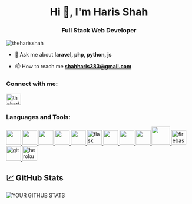 <h1 align="center">Hi 👋, I'm Haris Shah</h1>
<h3 align="center">Full Stack Web Developer</h3>

<p align="left"> <img src="https://komarev.com/ghpvc/?username=theharisshah&label=Profile%20views&color=0e75b6&style=flat" alt="theharisshah" /> </p>

- 💬 Ask me about **laravel, php, python, js**

- 📫 How to reach me **shahharis383@gmail.com**

<h3 align="left">Connect with me:</h3>
<p align="left">
<a href="https://linkedin.com/in/theharisshah" target="blank"><img align="center" src="https://cdn.jsdelivr.net/npm/simple-icons@3.0.1/icons/linkedin.svg" alt="theharisshah" height="30" width="40" /></a>
</p>


<h3 align="left">Languages and Tools:</h3>
<p align="left"> 
<a href="https://www.php.net" target="_blank"> 
 <img src="https://cdn.jsdelivr.net/gh/devicons/devicon/icons/php/php-original.svg" width="40" height="40"/>
</a>
<a href="https://www.python.org" target="_blank">
 <img src="https://cdn.jsdelivr.net/gh/devicons/devicon/icons/python/python-original.svg" width="40" height="40"/>
</a>
 <a href="https://developer.mozilla.org/en-US/docs/Web/JavaScript" target="_blank">
   <img src="https://cdn.jsdelivr.net/gh/devicons/devicon/icons/javascript/javascript-plain.svg" width="40" height="40"/>
 </a>
<a href="https://laravel.com/" target="_blank">
    <img src="https://cdn.jsdelivr.net/gh/devicons/devicon/icons/laravel/laravel-plain.svg" width="40" height="40"/> 
</a>
<a href="https://www.djangoproject.com" target="_blank"> 
  <img src="https://cdn.jsdelivr.net/gh/devicons/devicon/icons/django/django-plain-wordmark.svg" width="40" height="40"/>
</a> 
<a href="https://flask.palletsprojects.com/" target="_blank"> 
  <img src="https://www.vectorlogo.zone/logos/pocoo_flask/pocoo_flask-icon.svg" alt="flask" width="40" height="40"/> 
</a> 
<a href="https://www.mysql.com/" target="_blank"> 
     <img src="https://cdn.jsdelivr.net/gh/devicons/devicon/icons/mysql/mysql-original-wordmark.svg"  width="40" height="40"/>
</a> 
<a href="https://www.postgresql.org/" target="_blank"> 
  <img src="https://cdn.jsdelivr.net/gh/devicons/devicon/icons/postgresql/postgresql-original.svg" width="40" height="40"/>
</a>
<a href="https://www.nginx.com" target="_blank"> 
   <img src="https://cdn.jsdelivr.net/gh/devicons/devicon/icons/nginx/nginx-original.svg" width="40" height="40"/>
</a> 
 <a href="https://aws.amazon.com" target="_blank"><img src="https://cdn.jsdelivr.net/gh/devicons/devicon/icons/amazonwebservices/amazonwebservices-plain-wordmark.svg"  width="50" height="50"/>
</a>
<a href="https://firebase.google.com/" target="_blank"> 
 <img src="https://www.vectorlogo.zone/logos/firebase/firebase-icon.svg" alt="firebase" width="40" height="40"/>
</a> 

<a href="https://git-scm.com/" target="_blank">
 <img src="https://www.vectorlogo.zone/logos/git-scm/git-scm-icon.svg" alt="git" width="40" height="40"/>
</a> 
<a href="https://heroku.com" target="_blank"> 
  <img src="https://www.vectorlogo.zone/logos/heroku/heroku-icon.svg" alt="heroku" width="40" height="40"/> 
 </a>  
</p>



## 📈 GitHub Stats

![YOUR GITHUB STATS](https://github-readme-stats.vercel.app/api?username=theharisshah&show_icons=true&theme=radical&count_private=true)
